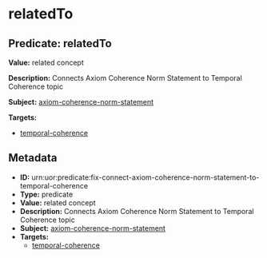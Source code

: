 # relatedTo

## Predicate: relatedTo

**Value:** related concept

**Description:** Connects Axiom Coherence Norm Statement to Temporal Coherence topic

**Subject:** [axiom-coherence-norm-statement](../Concepts/axiom-coherence-norm-statement.md)

**Targets:**

- [temporal-coherence](../Concepts/temporal-coherence.md)

## Metadata

- **ID:** urn:uor:predicate:fix-connect-axiom-coherence-norm-statement-to-temporal-coherence
- **Type:** predicate
- **Value:** related concept
- **Description:** Connects Axiom Coherence Norm Statement to Temporal Coherence topic
- **Subject:** [axiom-coherence-norm-statement](../Concepts/axiom-coherence-norm-statement.md)
- **Targets:**
  - [temporal-coherence](../Concepts/temporal-coherence.md)

